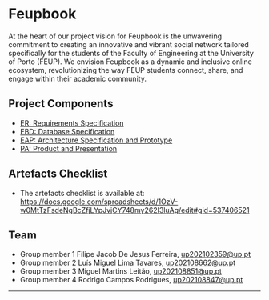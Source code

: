 # Feupbook

At the heart of our project vision for Feupbook is the unwavering commitment to creating an innovative and vibrant social network tailored specifically for the students of the Faculty of Engineering at the University of Porto (FEUP). We envision Feupbook as a dynamic and inclusive online ecosystem, revolutionizing the way FEUP students connect, share, and engage within their academic community.

## Project Components

* [ER: Requirements Specification](er)
* [EBD: Database Specification](ebd)
* [EAP: Architecture Specification and Prototype](eap)
* [PA: Product and Presentation](pa)

## Artefacts Checklist

* The artefacts checklist is available at: <https://docs.google.com/spreadsheets/d/1OzV-w0MtTzFsdeNgBcZfjLYpJvjCY748my262I3luAg/edit#gid=537406521>

## Team

* Group member 1 Filipe Jacob De Jesus Ferreira, up202102359@up.pt
* Group member 2 Luís Miguel Lima Tavares, up202108662@up.pt 
* Group member 3 Miguel Martins Leitão, up202108851@up.pt
* Group member 4 Rodrigo Campos Rodrigues, up202108847@up.pt 

***